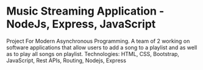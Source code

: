 # Music Streaming Application - NodeJs, Express, JavaScript
Project For Modern Asynchronous Programming.
A team of 2 working on software applications that allow users to add a song to a playlist and as well as to play all songs on playlist.
Technologies: HTML, CSS, Bootstrap, JavaScript,  Rest APIs, Routing, Nodejs, Express
